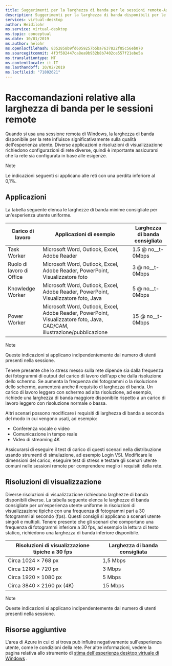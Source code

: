 ```yaml
---
title: Suggerimenti per la larghezza di banda per le sessioni remote-Azure
description: Suggerimenti per la larghezza di banda disponibili per le sessioni remote.
services: virtual-desktop
author: Heidilohr
ms.service: virtual-desktop
ms.topic: conceptual
ms.date: 10/01/2019
ms.author: helohr
ms.openlocfilehash: 8352858b9fd6059257b5ba7637822f85c56eb070
ms.sourcegitcommit: 4f3f502447ca8ea9b932b8b7402ce557f21ebe5a
ms.translationtype: MT
ms.contentlocale: it-IT
ms.lasthandoff: 10/02/2019
ms.locfileid: "71802621"
---
```

# <a name="bandwidth-recommendations-for-remote-sessions"></a>Raccomandazioni relative alla larghezza di banda per le sessioni remote

Quando si usa una sessione remota di Windows, la larghezza di banda disponibile per la rete influisce significativamente sulla qualità dell'esperienza utente. Diverse applicazioni e risoluzioni di visualizzazione richiedono configurazioni di rete diverse, quindi è importante assicurarsi che la rete sia configurata in base alle esigenze.

>[!NOTE]
>Le indicazioni seguenti si applicano alle reti con una perdita inferiore al 0,1%.

## <a name="applications"></a>Applicazioni

La tabella seguente elenca le larghezze di banda minime consigliate per un'esperienza utente uniforme. 

|Carico di lavoro        |Applicazioni di esempio                                                                                           |Larghezza di banda consigliata|
|----------------|--------------------------------------------------------------------------------------------------------------|---------------------|
|Task Worker     |Microsoft Word, Outlook, Excel, Adobe Reader                                                                  |1.5 @ no__t-0Mbps        |
|Ruolo di lavoro di Office   |Microsoft Word, Outlook, Excel, Adobe Reader, PowerPoint, Visualizzatore foto                                        |3 @ no__t-0Mbps          |
|Knowledge Worker|Microsoft Word, Outlook, Excel, Adobe Reader, PowerPoint, Visualizzatore foto, Java                                  |5 @ no__t-0Mbps          |
|Power Worker    |Microsoft Word, Outlook, Excel, Adobe Reader, PowerPoint, Visualizzatore foto, Java, CAD/CAM, illustrazione/pubblicazione|15 @ no__t-0Mbps         |

>[!NOTE]
>Queste indicazioni si applicano indipendentemente dal numero di utenti presenti nella sessione.

Tenere presente che lo stress messo sulla rete dipende sia dalla frequenza dei fotogrammi di output del carico di lavoro dell'app che dalla risoluzione dello schermo. Se aumenta la frequenza dei fotogrammi o la risoluzione dello schermo, aumenterà anche il requisito di larghezza di banda. Un carico di lavoro leggero con schermo ad alta risoluzione, ad esempio, richiede una larghezza di banda maggiore disponibile rispetto a un carico di lavoro leggero con risoluzione normale o bassa.

Altri scenari possono modificare i requisiti di larghezza di banda a seconda del modo in cui vengono usati, ad esempio:

- Conferenza vocale o video
- Comunicazione in tempo reale
- Video di streaming 4K

Assicurarsi di eseguire il test di carico di questi scenari nella distribuzione usando strumenti di simulazione, ad esempio Login VSI. Modificare le dimensioni del carico, eseguire test di stress e testare gli scenari utente comuni nelle sessioni remote per comprendere meglio i requisiti della rete. 

## <a name="display-resolutions"></a>Risoluzioni di visualizzazione

Diverse risoluzioni di visualizzazione richiedono larghezze di banda disponibili diverse. La tabella seguente elenca le larghezze di banda consigliate per un'esperienza utente uniforme in risoluzioni di visualizzazione tipiche con una frequenza di fotogrammi pari a 30 fotogrammi al secondo (fps). Questi consigli si applicano a scenari utente singoli e multipli. Tenere presente che gli scenari che comportano una frequenza di fotogrammi inferiore a 30 fps, ad esempio la lettura di testo statico, richiedono una larghezza di banda inferiore disponibile. 

|Risoluzioni di visualizzazione tipiche a 30 fps    |Larghezza di banda consigliata|
|-----------------------------------------|---------------------|
|Circa 1024 × 768 px                      |1,5 Mbps             |
|Circa 1280 × 720 px                      |3 Mbps               |
|Circa 1920 × 1080 px                     |5 Mbps               |
|Circa 3840 × 2160 px (4K)                |15 Mbps              |

>[!NOTE]
>Queste indicazioni si applicano indipendentemente dal numero di utenti presenti nella sessione.

## <a name="additional-resources"></a>Risorse aggiuntive

L'area di Azure in cui ci si trova può influire negativamente sull'esperienza utente, come le condizioni della rete. Per altre informazioni, vedere la pagina relativa allo strumento di [stima dell'esperienza desktop virtuale di Windows](https://azure.microsoft.com/services/virtual-desktop/assessment/) .
